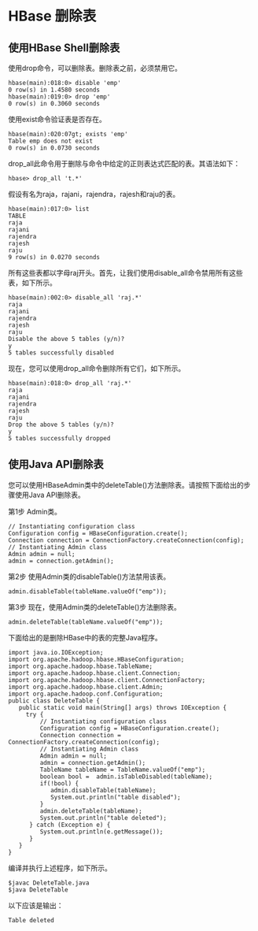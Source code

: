 # HBase 删除表

## 使用HBase Shell删除表
使用drop命令，可以删除表。删除表之前，必须禁用它。
```text
hbase(main):018:0> disable 'emp'
0 row(s) in 1.4580 seconds
hbase(main):019:0> drop 'emp'
0 row(s) in 0.3060 seconds
```

使用exist命令验证表是否存在。
```text
hbase(main):020:07gt; exists 'emp'
Table emp does not exist
0 row(s) in 0.0730 seconds
```

drop_all此命令用于删除与命令中给定的正则表达式匹配的表。其语法如下：
```text
hbase> drop_all 't.*'
```

假设有名为raja，rajani，rajendra，rajesh和raju的表。
```text
hbase(main):017:0> list
TABLE
raja
rajani
rajendra
rajesh
raju
9 row(s) in 0.0270 seconds
```

所有这些表都以字母raj开头。首先，让我们使用disable_all命令禁用所有这些表，如下所示。
```text
hbase(main):002:0> disable_all 'raj.*'
raja
rajani
rajendra
rajesh
raju
Disable the above 5 tables (y/n)?
y
5 tables successfully disabled
```

现在，您可以使用drop_all命令删除所有它们，如下所示。
```text
hbase(main):018:0> drop_all 'raj.*'
raja
rajani
rajendra
rajesh
raju
Drop the above 5 tables (y/n)?
y
5 tables successfully dropped
```

## 使用Java API删除表
您可以使用HBaseAdmin类中的deleteTable()方法删除表。请按照下面给出的步骤使用Java API删除表。

第1步 Admin类。
```text
// Instantiating configuration class
Configuration config = HBaseConfiguration.create();
Connection connection = ConnectionFactory.createConnection(config);
// Instantiating Admin class
Admin admin = null;
admin = connection.getAdmin();
```

第2步 使用Admin类的disableTable()方法禁用该表。
```text
admin.disableTable(tableName.valueOf("emp"));
```

第3步 现在，使用Admin类的deleteTable()方法删除表。
```text
admin.deleteTable(tableName.valueOf("emp"));
```

下面给出的是删除HBase中的表的完整Java程序。
```text
import java.io.IOException;
import org.apache.hadoop.hbase.HBaseConfiguration; 
import org.apache.hadoop.hbase.TableName;
import org.apache.hadoop.hbase.client.Connection;
import org.apache.hadoop.hbase.client.ConnectionFactory;
import org.apache.hadoop.hbase.client.Admin;
import org.apache.hadoop.conf.Configuration;
public class DeleteTable {
   public static void main(String[] args) throws IOException {
     try {
         // Instantiating configuration class
         Configuration config = HBaseConfiguration.create();
         Connection connection = ConnectionFactory.createConnection(config);
         // Instantiating Admin class
         Admin admin = null;
         admin = connection.getAdmin();
         TableName tableName = TableName.valueOf("emp");
         boolean bool =  admin.isTableDisabled(tableName);
         if(!bool) {
            admin.disableTable(tableName);
            System.out.println("table disabled");
         }
         admin.deleteTable(tableName);
         System.out.println("table deleted");
      } catch (Exception e) {
         System.out.println(e.getMessage());
      }
   }
}
```

编译并执行上述程序，如下所示。
```text
$javac DeleteTable.java
$java DeleteTable
```

以下应该是输出：
```text
Table deleted
```
